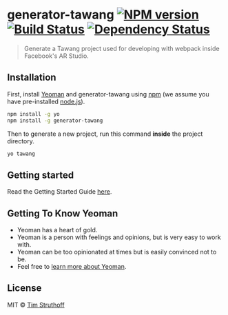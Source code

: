 # generator-tawang [![NPM version][npm-image]][npm-url] [![Build Status][travis-image]][travis-url] [![Dependency Status][daviddm-image]][daviddm-url]
> Generate a Tawang project used for developing with webpack inside Facebook&#39;s AR Studio.

## Installation

First, install [Yeoman](http://yeoman.io) and generator-tawang using [npm](https://www.npmjs.com/) (we assume you have pre-installed [node.js](https://nodejs.org/)).

```bash
npm install -g yo
npm install -g generator-tawang
```

Then to generate a new project, run this command **inside** the project directory.

```bash
yo tawang
```

## Getting started

Read the Getting Started Guide [here](https://github.com/mediamonks/generator-tawang/blob/master/docs/getting-started/getting-started.md).

## Getting To Know Yeoman

 * Yeoman has a heart of gold.
 * Yeoman is a person with feelings and opinions, but is very easy to work with.
 * Yeoman can be too opinionated at times but is easily convinced not to be.
 * Feel free to [learn more about Yeoman](http://yeoman.io/).

## License

MIT © [Tim Struthoff](tst.works)


[npm-image]: https://badge.fury.io/js/generator-tawang.svg
[npm-url]: https://www.npmjs.com/package/generator-tawang
[travis-image]: https://travis-ci.org/mediamonks/generator-tawang.svg?branch=master
[travis-url]: https://travis-ci.org/mediamonks/generator-tawang
[daviddm-image]: https://david-dm.org/mediamonks/generator-tawang.svg?theme=shields.io
[daviddm-url]: https://david-dm.org/mediamonks/generator-tawang
